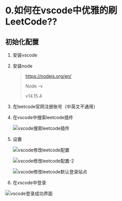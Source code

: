 # 0.如何在vscode中优雅的刷LeetCode??



## 初始化配置



1. 安装vscode

2. 安装node

   > https://nodejs.org/en/
   >
   > Node -v
   >
   > v14.15.4

3. 在leetcode官网注册账号（中英文不通用）

4. 在vscode中搜索leetcode插件

   ![vscode搜索leetcode插件](vscode搜索leetcode插件.png)


5. 设置

   ![vscode修改leetcode配置](vscode修改leetcode配置.png)

   ![vscode修改leetcode配置-2](vscode修改leetcode配置-2.png)

   ![vscode修改leetcode默认登录站点](vscode修改leetcode默认登录站点.png)

6. 在vscode中登录

![vscode登录成功界面](vscode登录成功界面.png)